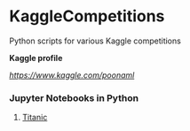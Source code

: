 # KaggleCompetitions
Python scripts for various Kaggle competitions

**Kaggle profile** 

*https://www.kaggle.com/poonaml*


### Jupyter Notebooks in Python

1. [Titanic](https://nbviewer.jupyter.org/github/poonam20/KaggleCompetitions/blob/master/Titanic/End%20to%20End%20ML%20Pipeline%20Titanic%20Survival%20Prediction.ipynb)
